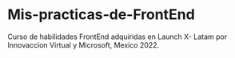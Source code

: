 # Mis-practicas-de-FrontEnd
Curso de habilidades FrontEnd adquiridas en Launch X- Latam por Innovaccion Virtual y Microsoft, Mexico 2022. 

